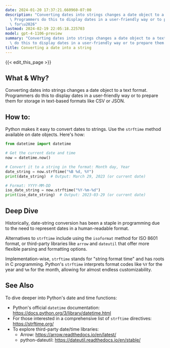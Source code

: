 ```yaml
---
date: 2024-01-20 17:37:21.660960-07:00
description: "Converting dates into strings changes a date object to a text format.\
  \ Programmers do this to display dates in a user-friendly way or to prepare them\
  \ for\u2026"
lastmod: 2024-02-19 22:05:18.225703
model: gpt-4-1106-preview
summary: "Converting dates into strings changes a date object to a text format. Programmers\
  \ do this to display dates in a user-friendly way or to prepare them for\u2026"
title: Converting a date into a string
---
```


{{< edit_this_page >}}

## What & Why?
Converting dates into strings changes a date object to a text format. Programmers do this to display dates in a user-friendly way or to prepare them for storage in text-based formats like CSV or JSON.

## How to:
Python makes it easy to convert dates to strings. Use the `strftime` method available on date objects. Here's how:

```Python
from datetime import datetime

# Get the current date and time
now = datetime.now()

# Convert it to a string in the format: Month day, Year
date_string = now.strftime("%B %d, %Y")
print(date_string)  # Output: March 29, 2023 (or current date)

# Format: YYYY-MM-DD
iso_date_string = now.strftime("%Y-%m-%d")
print(iso_date_string)  # Output: 2023-03-29 (or current date)
```

## Deep Dive
Historically, date-string conversion has been a staple in programming due to the need to represent dates in a human-readable format. 

Alternatives to `strftime` include using the `isoformat` method for ISO 8601 format, or third-party libraries like `arrow` and `dateutil` that offer more flexible parsing and formatting options.

Implementation-wise, `strftime` stands for "string format time" and has roots in C programming. Python's `strftime` interprets format codes like `%Y` for the year and `%m` for the month, allowing for almost endless customizability.

## See Also
To dive deeper into Python's date and time functions:
- Python's official `datetime` documentation: https://docs.python.org/3/library/datetime.html
- For those interested in a comprehensive list of `strftime` directives: https://strftime.org/
- To explore third-party date/time libraries: 
  - Arrow: https://arrow.readthedocs.io/en/latest/
  - python-dateutil: https://dateutil.readthedocs.io/en/stable/
